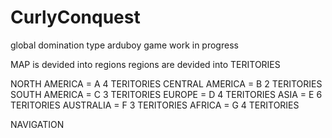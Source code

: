 # CurlyConquest
global domination type arduboy game work in progress

MAP is devided into regions
regions are devided into TERITORIES

NORTH AMERICA = A     4 TERITORIES
CENTRAL AMERICA = B   2 TERITORIES
SOUTH AMERICA = C     3 TERITORIES
EUROPE = D            4 TERITORIES
ASIA = E              6 TERITORIES
AUSTRALIA = F         3 TERITORIES
AFRICA = G            4 TERITORIES

NAVIGATION
